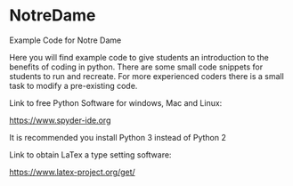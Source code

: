 # NotreDame
Example Code for Notre Dame

Here you will find example code to give students an introduction to the benefits of coding in python. There are some small code snippets for students to run and recreate. For more experienced coders there is a small task to modify a pre-existing code.

Link to free Python Software for windows, Mac and Linux:

https://www.spyder-ide.org

It is recommended you install Python 3 instead of Python 2

Link to obtain LaTex a type setting software:

https://www.latex-project.org/get/


